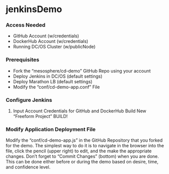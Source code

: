 # jenkinsDemo

### Access Needed
* GitHub Account (w/credentials)
* DockerHub Account (w/credentials)
* Running DC/OS Cluster (w/publicNode)

### Prerequisites
* Fork the “mesosphere/cd-demo” GitHub Repo using your account
* Deploy Jenkins in DC/OS (default settings)
* Deploy Marathon LB (default settings)
* Modify the “conf/cd-demo-app.conf” File

### Configure Jenkins
1. Input Account Credentials for GitHub and DockerHub
Build New “Freeform Project”
BUILD!

### Modify Application Deployment File
Modify the “conf/cd-demo-app.js” in the GitHub Repository that you forked for the demo.  The simplest way to do it is to navigate in the browser into the file, click the pencil (upper right) to edit, and the make the appropriate changes.  Don’t forget to “Commit Changes” (bottom) when you are done.  This can be done either before or during the demo based on desire, time, and confidence level.









